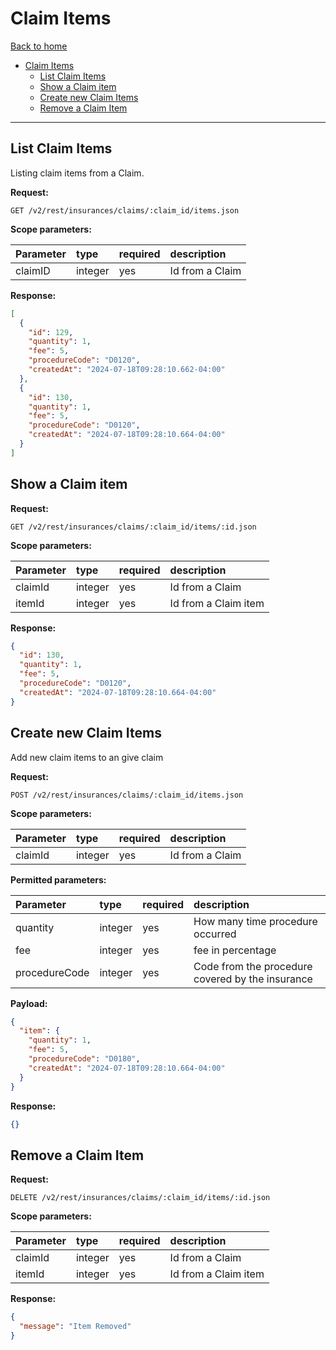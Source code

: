 # Claim Items

[Back to home](/docs/rest.md)

- [Claim Items](#claim-items)
  - [List Claim Items](#list-claim-items)
  - [Show a Claim item](#show-a-claim-item)
  - [Create new Claim Items](#create-new-claim-items)
  - [Remove a Claim Item](#remove-a-claim-item)

---

## List Claim Items

Listing claim items from a Claim.

**Request:**

```http request
GET /v2/rest/insurances/claims/:claim_id/items.json
```

**Scope parameters:**

| Parameter | type    | required | description     |
| :-------- | :------ | :------- | :-------------- |
| claimID   | integer | yes      | Id from a Claim |

**Response:**

```json
[
  {
    "id": 129,
    "quantity": 1,
    "fee": 5,
    "procedureCode": "D0120",
    "createdAt": "2024-07-18T09:28:10.662-04:00"
  },
  {
    "id": 130,
    "quantity": 1,
    "fee": 5,
    "procedureCode": "D0120",
    "createdAt": "2024-07-18T09:28:10.664-04:00"
  }
]
```

## Show a Claim item

**Request:**

```http request
GET /v2/rest/insurances/claims/:claim_id/items/:id.json
```

**Scope parameters:**

| Parameter | type    | required | description          |
| :-------- | :------ | :------- | :------------------- |
| claimId   | integer | yes      | Id from a Claim      |
| itemId    | integer | yes      | Id from a Claim item |

**Response:**

```json
{
  "id": 130,
  "quantity": 1,
  "fee": 5,
  "procedureCode": "D0120",
  "createdAt": "2024-07-18T09:28:10.664-04:00"
}
```

## Create new Claim Items

Add new claim items to an give claim

**Request:**

```http request
POST /v2/rest/insurances/claims/:claim_id/items.json
```

**Scope parameters:**

| Parameter | type    | required | description     |
| :-------- | :------ | :------- | :-------------- |
| claimId   | integer | yes      | Id from a Claim |

**Permitted parameters:**

| Parameter     | type    | required | description                                      |
| :------------ | :------ | :------- | :----------------------------------------------- |
| quantity      | integer | yes      | How many time procedure occurred                 |
| fee           | integer | yes      | fee in percentage                                |
| procedureCode | integer | yes      | Code from the procedure covered by the insurance |

**Payload:**

```json
{
  "item": {
    "quantity": 1,
    "fee": 5,
    "procedureCode": "D0180",
    "createdAt": "2024-07-18T09:28:10.664-04:00"
  }
}
```

**Response:**

```json
{}
```

## Remove a Claim Item

**Request:**

```http request
DELETE /v2/rest/insurances/claims/:claim_id/items/:id.json
```

**Scope parameters:**

| Parameter | type    | required | description          |
| :-------- | :------ | :------- | :------------------- |
| claimId   | integer | yes      | Id from a Claim      |
| itemId    | integer | yes      | Id from a Claim item |

**Response:**

```json
{
  "message": "Item Removed"
}
```
